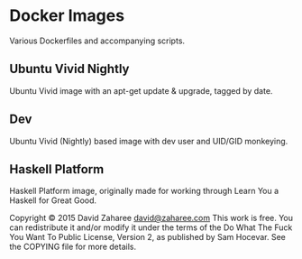 # Docker Images

Various Dockerfiles and accompanying scripts.

## Ubuntu Vivid Nightly

Ubuntu Vivid image with an apt-get update & upgrade, tagged by date.

## Dev

Ubuntu Vivid (Nightly) based image with dev user and UID/GID monkeying.

## Haskell Platform

Haskell Platform image, originally made for working through Learn You a Haskell
for Great Good.

Copyright © 2015 David Zaharee <david@zaharee.com>
This work is free. You can redistribute it and/or modify it under the
terms of the Do What The Fuck You Want To Public License, Version 2,
as published by Sam Hocevar. See the COPYING file for more details.

